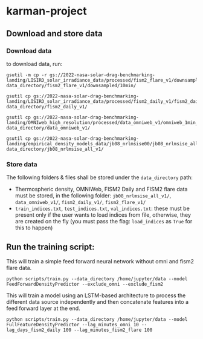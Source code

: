 # karman-project

## Download and store data

### Download data
to download data, run: 
```
gsutil -m cp -r gs://2022-nasa-solar-drag-benchmarking-landing/LISIRD_solar_irradiance_data/processed/fism2_flare_v1/downsampled/10min/* data_directory/fism2_flare_v1/downsampled/10min/

gsutil cp gs://2022-nasa-solar-drag-benchmarking-landing/LISIRD_solar_irradiance_data/processed/fism2_daily_v1/fism2_daily.h5 data_directory/fism2_daily_v1/

gsutil cp gs://2022-nasa-solar-drag-benchmarking-landing/OMNIweb_high_resolution/processed/data_omniweb_v1/omniweb_1min_data_2001_2022.h5 data_directory/data_omniweb_v1/

gsutil cp gs://2022-nasa-solar-drag-benchmarking-landing/empirical_density_models_data/jb08_nrlmsise00/jb08_nrlmsise_all_v1/jb08_nrlmsise_all.h5 data_directory/jb08_nrlmsise_all_v1/
```

### Store data
The following folders & files shall be stored under the `data_directory` path:
* Thermospheric density, OMNIWeb, FISM2 Daily and FISM2 flare data must be stored, in the following folder: `jb08_nrlmsise_all_v1/`, `data_omniweb_v1/`, `fism2_daily_v1/`, `fism2_flare_v1/`
* `train_indices.txt`, `test_indices.txt`, `val_indices.txt`: these must be present only if the user wants to load indices from file, otherwise, they are created on the fly (you must pass the flag: `load_indices` as `True` for this to happen)

## Run the training script:

This will train a simple feed forward neural network without omni and fism2 flare data.
```
python scripts/train.py --data_directory /home/jupyter/data --model FeedForwardDensityPredictor --exclude_omni --exclude_fism2
```

This will train a model using an LSTM-based architecture to process the different data source independently and then concatenate features into a feed forward layer at the end.

```
python scripts/train.py --data_directory /home/jupyter/data --model FullFeatureDensityPredictor --lag_minutes_omni 10 --lag_days_fism2_daily 100 --lag_minutes_fism2_flare 100
```
